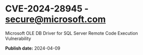 # CVE-2024-28945 - secure@microsoft.com

Microsoft OLE DB Driver for SQL Server Remote Code Execution Vulnerability

**Publish date:** 2024-04-09
